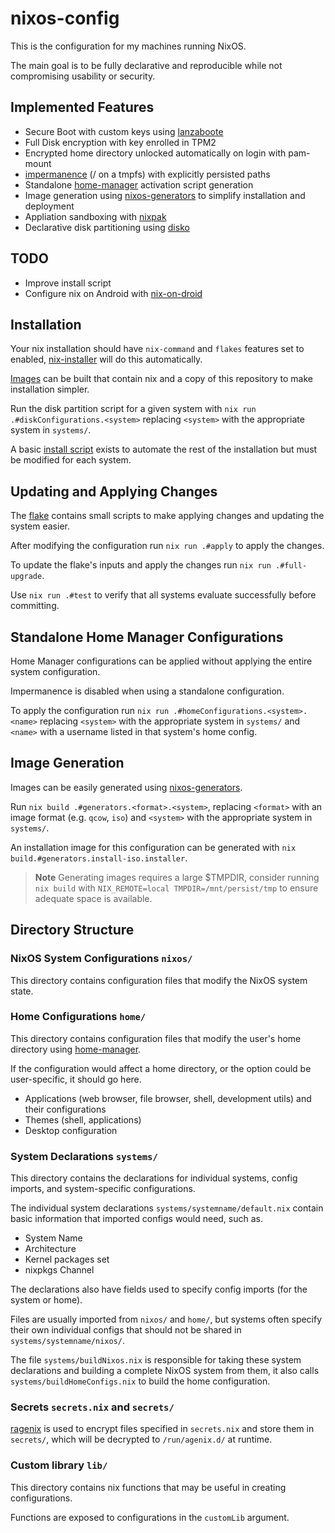 # nixos-config

This is the configuration for my machines running NixOS.

The main goal is to be fully declarative and reproducible while not compromising usability or security.

## Implemented Features

- Secure Boot with custom keys using [lanzaboote](https://github.com/nix-community/lanzaboote)
- Full Disk encryption with key enrolled in TPM2
- Encrypted home directory unlocked automatically on login with pam-mount
- [impermanence](https://github.com/nix-community/impermanence) (/ on a tmpfs) with explicitly persisted paths
- Standalone [home-manager](https://github.com/nix-community/home-manager) activation script generation
- Image generation using [nixos-generators](https://github.com/nix-community/nixos-generators) to simplify installation and deployment
- Appliation sandboxing with [nixpak](https://github.com/nixpak/nixpak)
- Declarative disk partitioning using [disko](https://github.com/nix-community/disko)

## TODO

- Improve install script
- Configure nix on Android with [nix-on-droid](https://github.com/nix-community/nix-on-droid)

## Installation

Your nix installation should have `nix-command` and `flakes` features set to enabled, [nix-installer](https://github.com/DeterminateSystems/nix-installer) will do this automatically.

[Images](#image-generation) can be built that contain nix and a copy of this repository to make installation simpler.

Run the disk partition script for a given system with `nix run .#diskConfigurations.<system>` replacing `<system>` with the appropriate system in `systems/`.

A basic [install script](install.sh) exists to automate the rest of the installation but must be modified for each system.

## Updating and Applying Changes

The [flake](flake.nix) contains small scripts to make applying changes and updating the system easier.

After modifying the configuration run `nix run .#apply` to apply the changes.

To update the flake's inputs and apply the changes run `nix run .#full-upgrade`.

Use `nix run .#test` to verify that all systems evaluate successfully before committing.

## Standalone Home Manager Configurations

Home Manager configurations can be applied without applying the entire system configuration.

Impermanence is disabled when using a standalone configuration.

To apply the configuration run `nix run .#homeConfigurations.<system>.<name>` replacing `<system>` with the appropriate system in `systems/` and `<name>` with a username listed in that system's home config.

## Image Generation

Images can be easily generated using [nixos-generators](https://github.com/nix-community/nixos-generators).

Run `nix build .#generators.<format>.<system>`, replacing `<format>` with an image format (e.g. `qcow`, `iso`) and `<system>` with the appropriate system in `systems/`.

An installation image for this configuration can be generated with `nix build.#generators.install-iso.installer`.

> **Note**
> Generating images requires a large $TMPDIR, consider running `nix build` with `NIX_REMOTE=local TMPDIR=/mnt/persist/tmp` to ensure adequate space is available.

## Directory Structure

### NixOS System Configurations `nixos/`

This directory contains configuration files that modify the NixOS system state.

### Home Configurations `home/`

This directory contains configuration files that modify the user's home directory using [home-manager](https://github.com/nix-community/home-manager).

If the configuration would affect a home directory, or the option could be user-specific, it should go here.

- Applications (web browser, file browser, shell, development utils) and their configurations
- Themes (shell, applications)
- Desktop configuration

### System Declarations `systems/`

This directory contains the declarations for individual systems, config imports, and system-specific configurations.

The individual system declarations `systems/systemname/default.nix` contain basic information that imported configs would need, such as.

- System Name
- Architecture
- Kernel packages set
- nixpkgs Channel

The declarations also have fields used to specify config imports (for the system or home).

Files are usually imported from `nixos/` and `home/`, but systems often specify their own individual configs that should not be shared in `systems/systemname/nixos/`.

The file `systems/buildNixos.nix` is responsible for taking these system declarations and building a complete NixOS system from them, it also calls `systems/buildHomeConfigs.nix` to build the home configuration.

### Secrets `secrets.nix` and `secrets/`

[ragenix](https://github.com/yaxitech/ragenix) is used to encrypt files specified in `secrets.nix` and store them in `secrets/`, which will be decrypted to `/run/agenix.d/` at runtime.

### Custom library `lib/`

This directory contains nix functions that may be useful in creating configurations.

Functions are exposed to configurations in the `customLib` argument.
